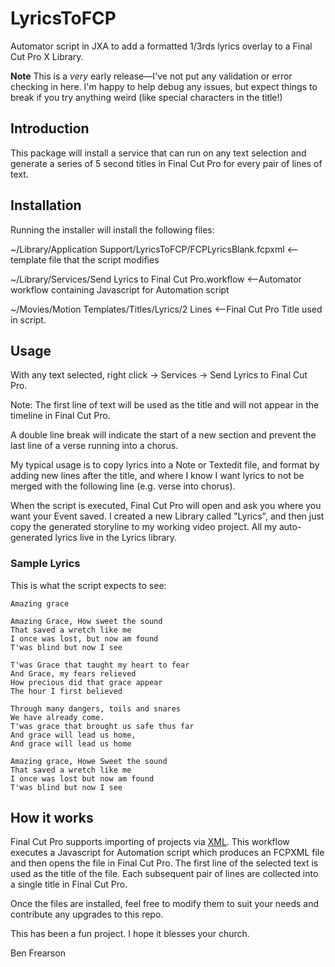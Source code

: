 # LyricsToFCP
Automator script in JXA to add a formatted 1/3rds lyrics overlay to a Final Cut Pro X Library.

**Note**
This is a *very* early release—I've not put any validation or error checking in here. I'm happy to help debug any issues, but expect things to break if you try anything weird (like special characters in the title!)

## **Introduction**
This package will install a service that can run on any text selection and generate a series of 5 second titles in Final Cut Pro for every pair of lines of text.


## **Installation**
Running the installer will install the following files:

~/Library/Application Support/LyricsToFCP/FCPLyricsBlank.fcpxml <-- template file that the script modifies

~/Library/Services/Send Lyrics to Final Cut Pro.workflow <--Automator workflow containing Javascript for Automation script

~/Movies/Motion Templates/Titles/Lyrics/2 Lines <--Final Cut Pro Title used in script.


## **Usage**
With any text selected, right click -> Services -> Send Lyrics to Final Cut Pro.

Note: The first line of text will be used as the title and will not appear in the timeline in Final Cut Pro.

A double line break will indicate the start of a new section and prevent the last line of a verse running into a chorus.


My typical usage is to copy lyrics into a Note or Textedit file, and format by adding new lines after the title, and where I know I want lyrics to not be merged with the following line (e.g. verse into chorus).

When the script is executed, Final Cut Pro will open and ask you where you want your Event saved. I created a new Library called "Lyrics", and then just copy the generated storyline to my working video project. All my auto-generated lyrics live in the Lyrics library.

### **Sample Lyrics**
This is what the script expects to see:

```
Amazing grace

Amazing Grace, How sweet the sound
That saved a wretch like me
I once was lost, but now am found
T'was blind but now I see

T'was Grace that taught my heart to fear
And Grace, my fears relieved
How precious did that grace appear
The hour I first believed

Through many dangers, toils and snares
We have already come.
T'was grace that brought us safe thus far
And grace will lead us home,
And grace will lead us home

Amazing grace, Howe Sweet the sound
That saved a wretch like me
I once was lost but now am found
T'was blind but now I see
```

## **How it works**
Final Cut Pro supports importing of projects via [XML](https://developer.apple.com/library/archive/documentation/FinalCutProX/Reference/FinalCutProXXMLFormat/Introduction/Introduction.html#//apple_ref/doc/uid/TP40011227-CH1-SW1). This workflow executes a Javascript for Automation script which produces an FCPXML file and then opens the file in Final Cut Pro. The first line of the selected text is used as the title of the file. Each subsequent pair of lines are collected into a single title in Final Cut Pro.

Once the files are installed, feel free to modify them to suit your needs and contribute any upgrades to this repo.

This has been a fun project. I hope it blesses your church.

Ben Frearson
